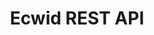 ---
title: Ecwid REST API

language_tabs:
  - shell

toc_footers:
 - <a href='http://www.ecwid.com'>Register your application with Ecwid</a>
 - <a href='http://help.ecwid.com'>Ecwid Help</a>

includes:
  - using_api
  - authentication
  - rest_api_reference
  - products
---